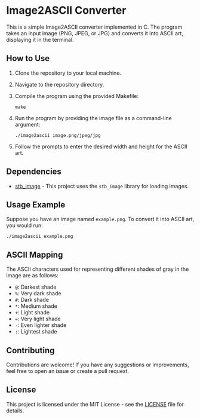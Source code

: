# Image2ASCII Converter

This is a simple Image2ASCII converter implemented in C. The program takes an input image (PNG, JPEG, or JPG) and converts it into ASCII art, displaying it in the terminal. 

## How to Use

1. Clone the repository to your local machine.
2. Navigate to the repository directory.
3. Compile the program using the provided Makefile:

    ```
    make
    ```
4. Run the program by providing the image file as a command-line argument:

    ```
    ./image2ascii image.png/jpeg/jpg
    ```
5. Follow the prompts to enter the desired width and height for the ASCII art.

## Dependencies

- [stb_image](https://github.com/nothings/stb) - This project uses the `stb_image` library for loading images.

## Usage Example

Suppose you have an image named `example.png`. To convert it into ASCII art, you would run:

    ./image2ascii example.png

## ASCII Mapping

The ASCII characters used for representing different shades of gray in the image are as follows:

- `@`: Darkest shade
- `%`: Very dark shade
- `#`: Dark shade
- `*`: Medium shade
- `+`: Light shade
- `=`: Very light shade
- `-`: Even lighter shade
- `:`: Lightest shade

## Contributing

Contributions are welcome! If you have any suggestions or improvements, feel free to open an issue or create a pull request.

## License

This project is licensed under the MIT License - see the [LICENSE](LICENSE) file for details.
